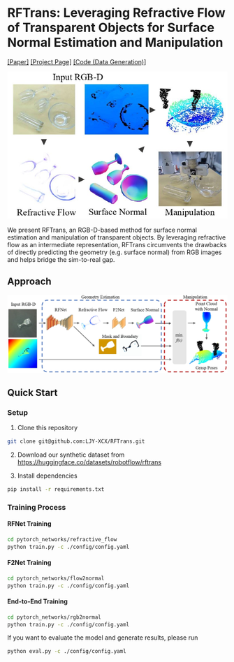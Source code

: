 # RFTrans: Leveraging Refractive Flow of Transparent Objects for Surface Normal Estimation and Manipulation

[[Paper]](https://arxiv.org/abs/todo) [[Project Page]](https://sites.google.com/view/rftrans) 
[[Code (Data Generation)]](https://github.com/LJY-XCX/Unity-RefractiveFlowRender) 

![](./images/fig1.jpg)

We present RFTrans, an RGB-D-based method for surface normal estimation and manipulation 
of transparent objects. By leveraging refractive flow as an intermediate representation, 
RFTrans circumvents the drawbacks of directly predicting the geometry (e.g. surface normal) 
from RGB images and helps bridge the sim-to-real gap.

## Approach

![pipeline](./images/pipeline.jpg)

## Quick Start

### Setup

1. Clone this repository
```bash
git clone git@github.com:LJY-XCX/RFTrans.git
```

2. Download our synthetic dataset from https://huggingface.co/datasets/robotflow/rftrans

3. Install dependencies
```bash
pip install -r requirements.txt
```

### Training Process

#### RFNet Training

```bash
cd pytorch_networks/refractive_flow
python train.py -c ./config/config.yaml
```

#### F2Net Training

```bash
cd pytorch_networks/flow2normal
python train.py -c ./config/config.yaml
```

#### End-to-End Training

```bash
cd pytorch_networks/rgb2normal
python train.py -c ./config/config.yaml
```

If you want to evaluate the model and generate results, please run
```bash
python eval.py -c ./config/config.yaml
```

